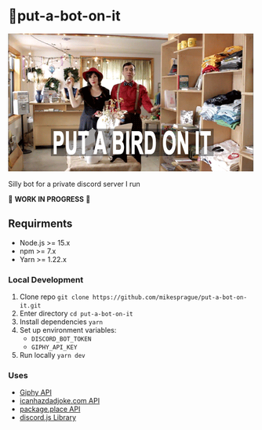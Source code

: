# :robot:put-a-bot-on-it

![put-a-bird-on-it.gif](./put-a-bird-on-it.gif)

Silly bot for a private discord server I run

:construction: **WORK IN PROGRESS** :construction:

## Requirments

- Node.js >= 15.x
- npm >= 7.x
- Yarn >= 1.22.x

### Local Development

1. Clone repo `git clone https://github.com/mikesprague/put-a-bot-on-it.git`
1. Enter directory `cd put-a-bot-on-it`
1. Install dependencies `yarn`
1. Set up environment variables:
   - `DISCORD_BOT_TOKEN`
   - `GIPHY_API_KEY`
1. Run locally `yarn dev`


### Uses

- [Giphy API](https://developers.giphy.com/)
- [icanhazdadjoke.com API](https://icanhazdadjoke.com)
- [package.place API](https://package.place)
- [discord.js Library](https://github.com/discordjs/discord.js)
